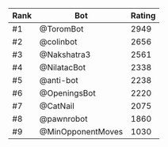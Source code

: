 Rank|Bot|Rating
---|---|---
#1|@ToromBot|2949
#2|@colinbot|2656
#3|@Nakshatra3|2561
#4|@NilatacBot|2338
#5|@anti-bot|2238
#6|@OpeningsBot|2220
#7|@CatNail|2075
#8|@pawnrobot|1860
#9|@MinOpponentMoves|1030
